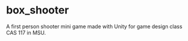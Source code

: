 # box_shooter
A first person shooter mini game made with Unity for game design class CAS 117 in MSU.
